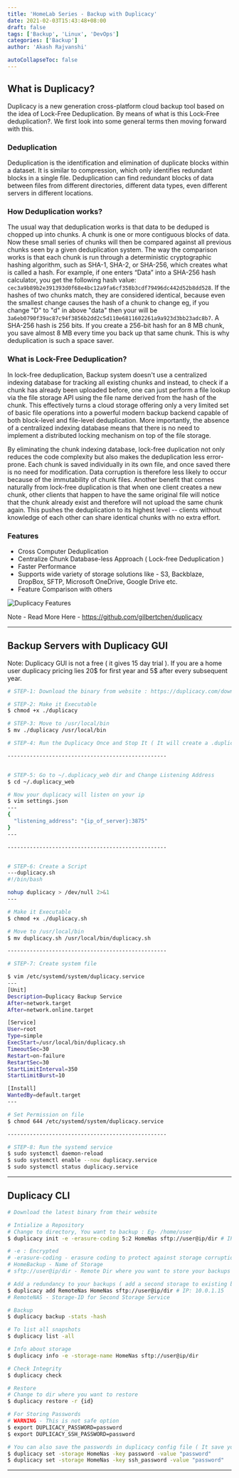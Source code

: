 ```yaml
---
title: 'HomeLab Series - Backup with Duplicacy'
date: 2021-02-03T15:43:48+08:00
draft: false
tags: ['Backup', 'Linux', 'DevOps']
categories: ['Backup']
author: 'Akash Rajvanshi'

autoCollapseToc: false
---
```


## What is Duplicacy?

Duplicacy is a new generation cross-platform cloud backup tool based on the idea of Lock-Free Deduplication. By means of what is this Lock-Free deduplication?. We first look into some general terms then moving forward with this.

### Deduplication

Deduplication is the identification and elimination of duplicate blocks within a dataset. It is similar to compression, which only identifies redundant blocks in a single file. Deduplication can find redundant blocks of data between files from different directories, different data types, even different servers in different locations.

### How Deduplication works?

The usual way that deduplication works is that data to be deduped is chopped up into chunks. A chunk is one or more contiguous blocks of data. Now these small series of chunks will then be compared against all previous chunks seen by a given deduplication system. The way the comparison works is that each chunk is run through a deterministic cryptographic hashing algorithm, such as SHA-1, SHA-2, or SHA-256, which creates what is called a hash. For example, if one enters “Data” into a SHA-256 hash calculator, you get the following hash value: `cec3a9b89b2e391393d0f68e4bc12a9fa6cf358b3cdf79496dc442d52b8dd528`. If the hashes of two chunks match, they are considered identical, because even the smallest change causes the hash of a chunk to change eg, if you change "D" to "d" in above "data" then your will be `3a6eb0790f39ac87c94f3856b2dd2c5d110e6811602261a9a923d3bb23adc8b7`. A SHA-256 hash is 256 bits. If you create a 256-bit hash for an 8 MB chunk, you save almost 8 MB every time you back up that same chunk. This is why deduplication is such a space saver.

### What is Lock-Free Deduplication?

In lock-free deduplication, Backup system doesn't use a centralized indexing database for tracking all existing chunks and instead, to check if a chunk has already been uploaded before, one can just perform a file lookup via the file storage API using the file name derived from the hash of the chunk. This effectively turns a cloud storage offering only a very limited set of basic file operations into a powerful modern backup backend capable of both block-level and file-level deduplication. More importantly, the absence of a centralized indexing database means that there is no need to implement a distributed locking mechanism on top of the file storage.

By eliminating the chunk indexing database, lock-free duplication not only reduces the code complexity but also makes the deduplication less error-prone. Each chunk is saved individually in its own file, and once saved there is no need for modification. Data corruption is therefore less likely to occur because of the immutability of chunk files. Another benefit that comes naturally from lock-free duplication is that when one client creates a new chunk, other clients that happen to have the same original file will notice that the chunk already exist and therefore will not upload the same chunk again. This pushes the deduplication to its highest level -- clients without knowledge of each other can share identical chunks with no extra effort.

### Features

- Cross Computer Deduplication
- Centralize Chunk Database-less Approach ( Lock-free Deduplication )
- Faster Performance
- Supports wide variety of storage solutions like - S3, Backblaze, DropBox, SFTP, Microsoft OneDrive, Google Drive etc.
- Feature Comparison with others

![Duplicacy Features](https://s3.ap-south-1.amazonaws.com/akash.r/Devops_Notes_screenshots/Backup/Duplicacy_Comparison.png)

Note - Read More Here - https://github.com/gilbertchen/duplicacy

---

## Backup Servers with Duplicacy GUI

Note: Duplicacy GUI is not a free ( it gives 15 day trial ). If you are a home user duplicacy pricing lies 20$ for first year and 5$ after every subsequent year.

```bash
# STEP-1: Download the binary from website : https://duplicacy.com/download.html

# STEP-2: Make it Executable
$ chmod +x ./duplicacy

# STEP-3: Move to /usr/local/bin
$ mv ./duplicacy /usr/local/bin

# STEP-4: Run the Duplicacy Once and Stop It ( It will create a .duplicacy_web dir in yours user home dir )

--------------------------------------------------


# STEP-5: Go to ~/.duplicacy_web dir and Change Listening Address
$ cd ~/.duplicacy_web

# Now your duplicacy will listen on your ip
$ vim settings.json
---
{
  "listening_address": "{ip_of_server}:3875"
}
---

--------------------------------------------------


# STEP-6: Create a Script
---duplicacy.sh
#!/bin/bash

nohup duplicacy > /dev/null 2>&1
---

# Make it Executable
$ chmod +x ./duplicacy.sh

# Move to /usr/local/bin
$ mv duplicacy.sh /usr/local/bin/duplicacy.sh

--------------------------------------------------

# STEP-7: Create system file

$ vim /etc/systemd/system/duplicacy.service
---
[Unit]
Description=Duplicacy Backup Service
After=network.target
After=network.online.target

[Service]
User=root
Type=simple
ExecStart=/usr/local/bin/duplicacy.sh
TimeoutSec=30
Restart=on-failure
RestartSec=30
StartLimitInterval=350
StartLimitBurst=10

[Install]
WantedBy=default.target
---

# Set Permission on file
$ chmod 644 /etc/systemd/system/duplicacy.service

--------------------------------------------------

# STEP-8: Run the systemd service
$ sudo systemctl daemon-reload
$ sudo systemctl enable --now duplicacy.service
$ sudo systemctl status duplicacy.service
```

---

## Duplicacy CLI

```bash
# Download the latest binary from their website

# Intialize a Repository
# Change to directory, You want to backup : Eg- /home/user
$ duplicacy init -e -erasure-coding 5:2 HomeNas sftp://user@ip/dir # IP: 10.0.1.10

# -e : Encrypted
# -erasure-coding - erasure coding to protect against storage corruption: <data shards>:<parity shards> - Eg Data shards: 5, parity shards: 2
# HomeBackup - Name of Storage
# sftp://user@ip/dir - Remote Dir where you want to store your backups

# Add a redundancy to your backups ( add a second storage to existing backup )
$ duplicacy add RemoteNas HomeNas sftp://user@ip/dir # IP: 10.0.1.15
# RemoteNAS - Storage-ID for Second Storage Service

# Backup
$ duplicacy backup -stats -hash

# To list all snapshots
$ duplicacy list -all

# Info about storage
$ duplicacy info -e -storage-name HomeNas sftp://user@ip/dir

# Check Integrity
$ duplicacy check

# Restore
# Change to dir where you want to restore
$ duplicacy restore -r {id}

# For Storing Passwords
# WARNING - This is not safe option
$ export DUPLICACY_PASSWORD=password
$ export DUPLICACY_SSH_PASSWORD=password

# You can also save the passwords in duplicacy config file ( It save your password in repository's .duplicacy dir )
$ duplicacy set -storage HomeNas -key password -value "password"
$ duplicacy set -storage HomeNas -key ssh_password -value "password"
```

---
